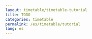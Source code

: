 ```yaml
---
layout: timetable/timetable-tutorial
title: TODO
categories: timetable
permalink: /es/timetable/tutorial
lang: es
---
```


